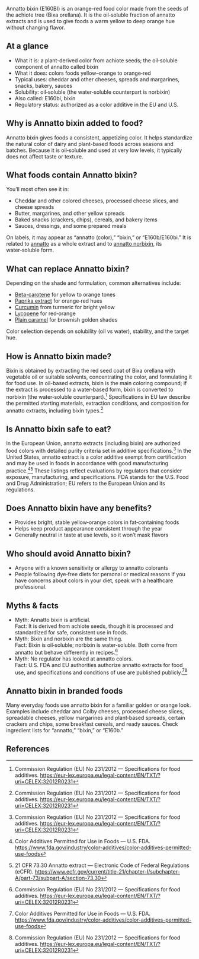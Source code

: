 Annatto bixin (E160BI) is an orange-red food color made from the seeds of the achiote tree (Bixa orellana). It is the oil‑soluble fraction of annatto extracts and is used to give foods a warm yellow to deep orange hue without changing flavor.

<!--more-->

## At a glance
- What it is: a plant-derived color from achiote seeds; the oil‑soluble component of annatto called bixin
- What it does: colors foods yellow–orange to orange‑red
- Typical uses: cheddar and other cheeses, spreads and margarines, snacks, bakery, sauces
- Solubility: oil‑soluble (the water‑soluble counterpart is norbixin)
- Also called: E160bi, bixin
- Regulatory status: authorized as a color additive in the EU and U.S.

## Why is Annatto bixin added to food?
Annatto bixin gives foods a consistent, appetizing color. It helps standardize the natural color of dairy and plant-based foods across seasons and batches. Because it is oil‑soluble and used at very low levels, it typically does not affect taste or texture.

## What foods contain Annatto bixin?
You’ll most often see it in:
- Cheddar and other colored cheeses, processed cheese slices, and cheese spreads
- Butter, margarines, and other yellow spreads
- Baked snacks (crackers, chips), cereals, and bakery items
- Sauces, dressings, and some prepared meals

On labels, it may appear as “annatto (color),” “bixin,” or “E160b/E160bi.” It is related to [annatto](/e160b-annatto) as a whole extract and to [annatto norbixin](/e160bii-annatto-norbixin), its water‑soluble form.

## What can replace Annatto bixin?
Depending on the shade and formulation, common alternatives include:
- [Beta-carotene](/e160ai-beta-carotene) for yellow to orange tones
- [Paprika extract](/e160c-paprika-extract) for orange‑red hues
- [Curcumin](/e100-curcumin) from turmeric for bright yellow
- [Lycopene](/e160d-lycopene) for red‑orange
- [Plain caramel](/e150a-plain-caramel) for brownish golden shades

Color selection depends on solubility (oil vs water), stability, and the target hue.

## How is Annatto bixin made?
Bixin is obtained by extracting the red seed coat of Bixa orellana with vegetable oil or suitable solvents, concentrating the color, and formulating it for food use. In oil-based extracts, bixin is the main coloring compound; if the extract is processed to a water‑based form, bixin is converted to norbixin (the water‑soluble counterpart).[^2] Specifications in EU law describe the permitted starting materials, extraction conditions, and composition for annatto extracts, including bixin types.[^2]

## Is Annatto bixin safe to eat?
In the European Union, annatto extracts (including bixin) are authorized food colors with detailed purity criteria set in additive specifications.[^2] In the United States, annatto extract is a color additive exempt from certification and may be used in foods in accordance with good manufacturing practice.[^1][^3] These listings reflect evaluations by regulators that consider exposure, manufacturing, and specifications. FDA stands for the U.S. Food and Drug Administration; EU refers to the European Union and its regulations.

## Does Annatto bixin have any benefits?
- Provides bright, stable yellow‑orange colors in fat‑containing foods
- Helps keep product appearance consistent through the year
- Generally neutral in taste at use levels, so it won’t mask flavors

## Who should avoid Annatto bixin?
- Anyone with a known sensitivity or allergy to annatto colorants
- People following dye‑free diets for personal or medical reasons
If you have concerns about colors in your diet, speak with a healthcare professional.

## Myths & facts
- Myth: Annatto bixin is artificial.  
  Fact: It is derived from achiote seeds, though it is processed and standardized for safe, consistent use in foods.
- Myth: Bixin and norbixin are the same thing.  
  Fact: Bixin is oil‑soluble; norbixin is water‑soluble. Both come from annatto but behave differently in recipes.[^2]
- Myth: No regulator has looked at annatto colors.  
  Fact: U.S. FDA and EU authorities authorize annatto extracts for food use, and specifications and conditions of use are published publicly.[^1][^2]

## Annatto bixin in branded foods
Many everyday foods use annatto bixin for a familiar golden or orange look. Examples include cheddar and Colby cheeses, processed cheese slices, spreadable cheeses, yellow margarines and plant‑based spreads, certain crackers and chips, some breakfast cereals, and ready sauces. Check ingredient lists for “annatto,” “bixin,” or “E160b.”

## References
[^1]: Color Additives Permitted for Use in Foods — U.S. FDA. https://www.fda.gov/industry/color-additives/color-additives-permitted-use-foods
[^2]: Commission Regulation (EU) No 231/2012 — Specifications for food additives. https://eur-lex.europa.eu/legal-content/EN/TXT/?uri=CELEX:32012R0231
[^3]: 21 CFR 73.30 Annatto extract — Electronic Code of Federal Regulations (eCFR). https://www.ecfr.gov/current/title-21/chapter-I/subchapter-A/part-73/subpart-A/section-73.30
[^4]: Bixin — PubChem (NIH). https://pubchem.ncbi.nlm.nih.gov/compound/Bixin
